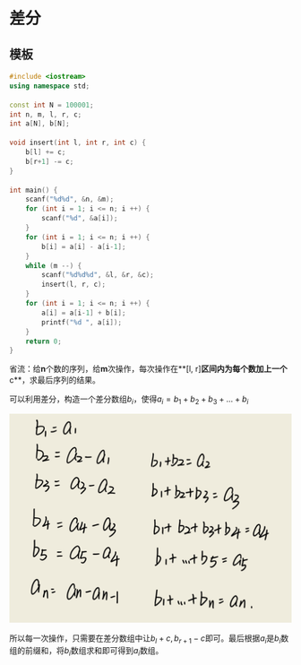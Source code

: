 # 差分

## 模板

```c++
#include <iostream>
using namespace std;

const int N = 100001;
int n, m, l, r, c;
int a[N], b[N];

void insert(int l, int r, int c) {
    b[l] += c;
    b[r+1] -= c;
}

int main() {
    scanf("%d%d", &n, &m);
    for (int i = 1; i <= n; i ++) {
        scanf("%d", &a[i]);
    }
    for (int i = 1; i <= n; i ++) {
        b[i] = a[i] - a[i-1];
    }
    while (m --) {
        scanf("%d%d%d", &l, &r, &c);
        insert(l, r, c);
    }
    for (int i = 1; i <= n; i ++) {
        a[i] = a[i-1] + b[i];
        printf("%d ", a[i]);
    }
    return 0;
}
```

省流：给**n**个数的序列，给**m**次操作，每次操作在**[l, r]**区间内为每个数加上一个**c**，求最后序列的结果。

可以利用差分，构造一个差分数组$b_i$，使得$a_i = b_1 + b_2 + b_3 +...+ b_i$

![2134598da210db3274e268656e9d3e2](https://raw.githubusercontent.com/CCCCOOH/PicturesBed/master/202407182205175.jpg)

所以每一次操作，只需要在差分数组中让$b_l+c, b_{r+1}-c$即可。最后根据$a_i$是$b_i$数组的前缀和，将$b_i$数组求和即可得到$a_i$数组。